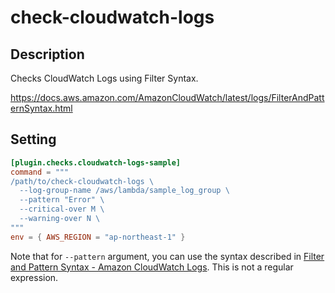 # check-cloudwatch-logs

## Description

Checks CloudWatch Logs using Filter Syntax.

https://docs.aws.amazon.com/AmazonCloudWatch/latest/logs/FilterAndPatternSyntax.html

## Setting

```toml
[plugin.checks.cloudwatch-logs-sample]
command = """
/path/to/check-cloudwatch-logs \
  --log-group-name /aws/lambda/sample_log_group \
  --pattern "Error" \
  --critical-over M \
  --warning-over N \
"""
env = { AWS_REGION = "ap-northeast-1" }
```

Note that for `--pattern` argument, you can use the syntax described in [Filter and Pattern Syntax - Amazon CloudWatch Logs](https://docs.aws.amazon.com/AmazonCloudWatch/latest/logs/FilterAndPatternSyntax.html). This is not a regular expression.
